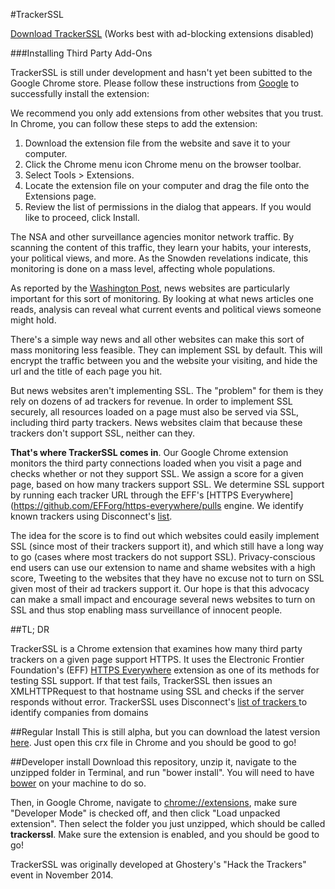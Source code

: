 #TrackerSSL

[Download TrackerSSL](https://github.com/andrewhilts/trackerssl/blob/master/trackerssl.crx?raw=true) (Works best with ad-blocking extensions disabled)

###Installing Third Party Add-Ons

TrackerSSL is still under development and hasn't yet been subitted to the Google Chrome store. Please follow these instructions from [Google](https://support.google.com/chrome_webstore/answer/2664769?p=crx_warning&rd=1) to successfully install the extension:

We recommend you only add extensions from other websites that you trust. In Chrome, you can follow these steps to add the extension:

1. Download the extension file from the website and save it to your computer.
1. Click the Chrome menu icon Chrome menu on the browser toolbar.
1. Select Tools > Extensions.
1. Locate the extension file on your computer and drag the file onto the Extensions page.
1. Review the list of permissions in the dialog that appears. If you would like to proceed, click Install.

The NSA and other surveillance agencies monitor network traffic. By scanning the content of this traffic, they learn your habits, your interests, your political views, and more. As the Snowden revelations indicate, this monitoring is done on a mass level, affecting whole populations.

As reported by the [Washington Post](http://www.washingtonpost.com/blogs/the-switch/wp/2013/12/11/news-sites-could-protect-your-privacy-with-encryption-heres-why-they-probably-wont/), news websites are particularly important for this sort of monitoring. By looking at what news articles one reads, analysis can reveal what current events and political views someone might hold.

There's a simple way news and all other websites can make this sort of mass monitoring less feasible. They can implement SSL by default. This will encrypt the traffic between you and the website your visiting, and hide the url and the title of each page you hit.

But news websites aren't implementing SSL. The "problem" for them is they rely on dozens of ad trackers for revenue. In order to implement SSL securely, all resources loaded on a page must also be served via SSL, including third party trackers. News websites claim that because these trackers don't support SSL, neither can they.

**That's where TrackerSSL comes in**. Our Google Chrome extension monitors the third party connections loaded when you visit a page and checks whether or not they support SSL. We assign a score for a given page, based on how many trackers support SSL. We determine SSL support by running each tracker URL through the EFF's [HTTPS Everywhere](https://github.com/EFForg/https-everywhere/pulls engine. We identify known trackers using Disconnect's [list]((https://services.disconnect.me/disconnect.json)).

The idea for the score is to find out which websites could easily implement SSL (since most of their trackers support it), and which still have a long way to go (cases where most trackers do not support SSL). Privacy-conscious end users can use our extension to name and shame websites with a high score, Tweeting to the websites that they have no excuse not to turn on SSL given most of their ad trackers support it. Our hope is that this advocacy can make a small impact and encourage several news websites to turn on SSL and thus stop enabling mass surveillance of innocent people.

##TL; DR

TrackerSSL is a Chrome extension that examines how many third party trackers on a given page support HTTPS. It uses the Electronic Frontier Foundation's (EFF) [HTTPS Everywhere](https://github.com/EFForg/https-everywhere/pulls) extension as one of its methods for testing SSL support. If that test fails, TrackerSSL then issues an XMLHTTPRequest to that hostname using SSL and checks if the server responds without error. TrackerSSL uses Disconnect's [list of trackers ](https://services.disconnect.me/disconnect.json) to identify companies from domains

##Regular Install
This is still alpha, but you can download the latest version [here](https://github.com/andrewhilts/trackerssl/blob/master/trackerssl.crx?raw=true). Just open this crx file in Chrome and you should be good to go!

##Developer install
Download this repository, unzip it, navigate to the unzipped folder in Terminal, and run "bower install". You will need to have [bower](http://bower.io) on your machine to do so.

Then, in Google Chrome, navigate to [chrome://extensions](chrome://extensions), make sure "Developer Mode" is checked off, and then click "Load unpacked extension". Then select the folder you just unzipped, which should be called **trackerssl**. Make sure the extension is enabled, and you should be good to go!

TrackerSSL was originally developed at Ghostery's "Hack the Trackers" event in November 2014.